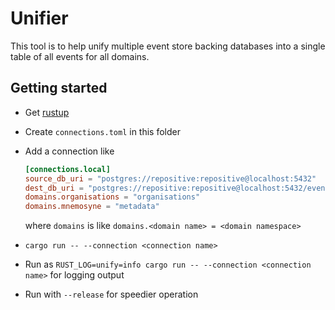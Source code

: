 # Unifier

This tool is to help unify multiple event store backing databases into a single table of all events for all domains.

## Getting started

* Get [rustup](https://rustup.rs)
* Create `connections.toml` in this folder
* Add a connection like
    ```toml
    [connections.local]
    source_db_uri = "postgres://repositive:repositive@localhost:5432"
    dest_db_uri = "postgres://repositive:repositive@localhost:5432/event-store"
    domains.organisations = "organisations"
    domains.mnemosyne = "metadata"
    ```

    where `domains` is like `domains.<domain name> = <domain namespace>`
* `cargo run -- --connection <connection name>`
* Run as `RUST_LOG=unify=info cargo run -- --connection <connection name>` for logging output
* Run with `--release` for speedier operation
